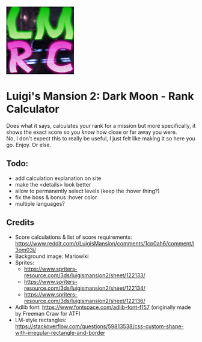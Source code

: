![](./logo/180px.png?raw=true)

# Luigi's Mansion 2: Dark Moon - Rank Calculator
Does what it says, calculates your rank for a mission but more specifically, it shows the exact score so you *know* how close or far away you were.  
No, I don't expect this to really be useful, I just felt like making it so here you go. Enjoy. Or else.

## Todo:
- add calculation explanation on site
- make the \<details> look better
- allow to permanently select levels (keep the :hover thing?)
- fix the boss & bonus :hover color
- multiple languages?

## Credits
- Score calculations & list of score requirements: https://www.reddit.com/r/LuigisMansion/comments/1cp0ah6/comment/l3om03i/
- Background image: Mariowiki
- Sprites:
	- https://www.spriters-resource.com/3ds/luigismansion2/sheet/122133/
	- https://www.spriters-resource.com/3ds/luigismansion2/sheet/122134/
	- https://www.spriters-resource.com/3ds/luigismansion2/sheet/122136/
- Adlib font: https://www.fontspace.com/adlib-font-f157 (originally made by Freeman Craw for ATF)
- LM-style rectangles: https://stackoverflow.com/questions/59813538/css-custom-shape-with-irregular-rectangle-and-border